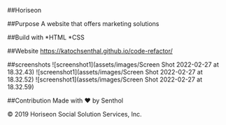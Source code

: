 ##Horiseon

##Purpose A website that offers marketing solutions

##Build with *HTML *CSS

##Website 
https://katochsenthal.github.io/code-refactor/

##screenshots
![screenshot1](assets/images/Screen Shot 2022-02-27 at 18.32.43)
![screenshot1](assets/images/Screen Shot 2022-02-27 at 18.32.52)
![screenshot1](assets/images/Screen Shot 2022-02-27 at 18.32.59)

##Contribution Made with ❤️ by Senthol

© 2019 Horiseon Social Solution Services, Inc.
